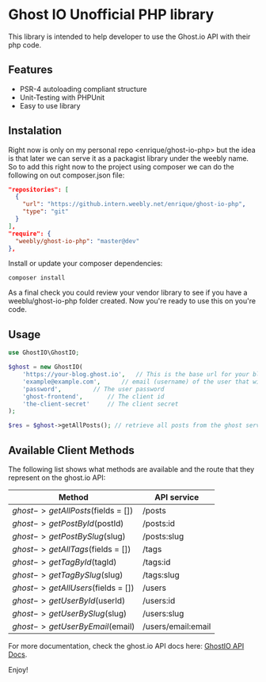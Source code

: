 Ghost IO Unofficial PHP library
===============================

This library is intended to help developer to use the Ghost.io API with their php code.

Features
--------

* PSR-4 autoloading compliant structure
* Unit-Testing with PHPUnit
* Easy to use library


Instalation
-----

Right now is only on my personal repo <enrique/ghost-io-php> but the idea is that later we can serve it as a packagist library under the weebly name. So to add this right now to the project using composer we can do the following on out composer.json file:

```json
"repositories": [
  {
    "url": "https://github.intern.weebly.net/enrique/ghost-io-php",
    "type": "git"
  }
],
"require": {
  "weebly/ghost-io-php": "master@dev"
},
```

Install or update your composer dependencies:

```shell
composer install
```

As a final check you could review your vendor library to see if you have a weeblu/ghost-io-php folder created.
Now you're ready to use this on you're code.

Usage
-----

```php
use GhostIO\GhostIO;

$ghost = new GhostIO(
	'https://your-blog.ghost.io',	// This is the base url for your blog
	'example@example.com',		// email (username) of the user that will do the API requests
	'password',			// The user password
	'ghost-frontend',		// The client id
	'the-client-secret'		// The client secret
);

$res = $ghost->getAllPosts(); // retrieve all posts from the ghost server

```

Available Client Methods
------------------------

The following list shows what methods are available and the route that they represent on the ghost.io API:

| Method                            | API service   		|
| --------------------------------- | --------------------- |
| $ghost->getAllPosts($fields = []) | /posts        		|
| $ghost->getPostById($postId)      | /posts:id     		|
| $ghost->getPostBySlug($slug) 		| /posts:slug   		|
| $ghost->getAllTags($fields = []) 	| /tags         		|
| $ghost->getTagById($tagId)        | /tags:id      		|
| $ghost->getTagBySlug($slug) 		| /tags:slug    		|
| $ghost->getAllUsers($fields = []) | /users        		|
| $ghost->getUserById($userId) 		| /users:id     		|
| $ghost->getUserBySlug($slug)      | /users:slug   		|
| $ghost->getUserByEmail($email)    | /users/email:email   	|


For more documentation, check the ghost.io API docs here: [GhostIO API Docs](https://api.ghost.org).

Enjoy!
